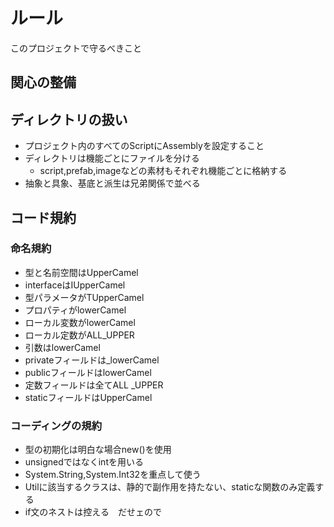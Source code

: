 # ルール
このプロジェクトで守るべきこと

## 関心の整備


## ディレクトリの扱い

- プロジェクト内のすべてのScriptにAssemblyを設定すること
- ディレクトリは機能ごとにファイルを分ける
  - script,prefab,imageなどの素材もそれぞれ機能ごとに格納する
- 抽象と具象、基底と派生は兄弟関係で並べる


## コード規約

### 命名規約
- 型と名前空間はUpperCamel
- interfaceはIUpperCamel
- 型パラメータがTUpperCamel
- プロパティがlowerCamel
- ローカル変数がlowerCamel
- ローカル定数がALL_UPPER
- 引数はlowerCamel
- privateフィールドは_lowerCamel
- publicフィールドはlowerCamel
- 定数フィールドは全てALL _UPPER
- staticフィールドはUpperCamel

### コーディングの規約
- 型の初期化は明白な場合new()を使用
- unsignedではなくintを用いる
- System.String,System.Int32を重点して使う
- Utilに該当するクラスは、静的で副作用を持たない、staticな関数のみ定義する
- if文のネストは控える　だせェので
